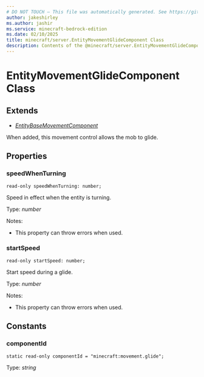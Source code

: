 ```yaml
---
# DO NOT TOUCH — This file was automatically generated. See https://github.com/mojang/minecraftapidocsgenerator to modify descriptions, examples, etc.
author: jakeshirley
ms.author: jashir
ms.service: minecraft-bedrock-edition
ms.date: 02/10/2025
title: minecraft/server.EntityMovementGlideComponent Class
description: Contents of the @minecraft/server.EntityMovementGlideComponent class.
---
```

# EntityMovementGlideComponent Class

## Extends
- [*EntityBaseMovementComponent*](EntityBaseMovementComponent.md)

When added, this movement control allows the mob to glide.

## Properties

### **speedWhenTurning**
`read-only speedWhenTurning: number;`

Speed in effect when the entity is turning.

Type: *number*

Notes:
  - This property can throw errors when used.

### **startSpeed**
`read-only startSpeed: number;`

Start speed during a glide.

Type: *number*

Notes:
  - This property can throw errors when used.

## Constants

### **componentId**
`static read-only componentId = "minecraft:movement.glide";`

Type: *string*
